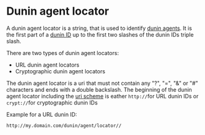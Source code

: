 # Dunin agent locator

A dunin agent locator is a string, that is used to identify [dunin agents](../../code/architecture/dunin-agent.md). It is the first part of a [dunin ID](dunin-id.md) up to the first two slashes of the dunin IDs triple slash.

There are two types of dunin agent locators:

* URL dunin agent locators
* Cryptographic dunin agent locators

The dunin agent locator is a uri that must not contain any "?", "=", "&" or "\#" characters and ends with a double backslash. The beginning of the dunin agent locator including the [uri scheme](https://www.iana.org/assignments/uri-schemes/uri-schemes.xhtml) is eather `http://`for URL dunin IDs or `crypt://`for cryptographic dunin IDs

Example for a URL dunin ID:

`http://my.domain.com/dunin/agent/locator//`
